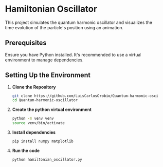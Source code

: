 # Hamiltonian Oscillator

This project simulates the quantum harmonic oscillator and visualizes the time evolution of the particle's position using an animation.

## Prerequisites

Ensure you have Python installed. It's recommended to use a virtual environment to manage dependencies.

## Setting Up the Environment

1. **Clone the Repository**
   ```bash
   git clone https://github.com/LuisCarlosOrobio/Quantum-harmonic-oscillator.git
   cd Quantum-harmonic-oscillator

2. **Create the python virtual environment**
   ```bash
   python -m venv venv
   source venv/bin/activate

3. **Install dependencies**
   ```bash
   pip install numpy matplotlib

4. **Run the code**
   ```bash
   python hamiltonian_oscillator.py

   


